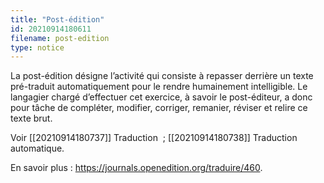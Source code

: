 ```yaml
---
title: "Post-édition"
id: 20210914180611
filename: post-edition
type: notice
---
```


La post-édition désigne l’activité qui consiste à repasser derrière un texte pré-traduit automatiquement pour le rendre humainement intelligible. Le langagier chargé d’effectuer cet exercice, à savoir le post-éditeur, a donc pour tâche de compléter, modifier, corriger, remanier, réviser et relire ce texte brut. 

Voir [[20210914180737]] Traduction  ; [[20210914180738]] Traduction automatique.

En savoir plus :  <https://journals.openedition.org/traduire/460>.

